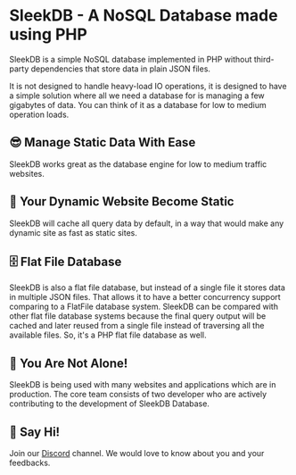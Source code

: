 <!--METADATA
{
    "title": "Home",
    "url": "home",
    "icon": "home",
    "website_title": "SleekDB - PHP NoSQL Document Database",
    "website_description": "SleekDB is a simple NoSQL database implemented in PHP without third-party dependencies that store data in plain JSON files."
}
!METADATA-->

# SleekDB - A NoSQL Database made using PHP

SleekDB is a simple NoSQL database implemented in PHP without third-party dependencies that store data in plain JSON files.

It is not designed to handle heavy-load IO operations, it is designed to have a simple solution where all we need a database for is managing a few gigabytes of data. You can think of it as a database for low to medium operation loads.

## 😎 Manage Static Data With Ease

SleekDB works great as the database engine for low to medium traffic websites.

## 📝 Your Dynamic Website Become Static

SleekDB will cache all query data by default, in a way that would make any dynamic site as fast as static sites.

## 🗄 Flat File Database

SleekDB is also a flat file database, but instead of a single file it stores data in multiple JSON files. That allows it to have a better concurrency support comparing to a FlatFile database system. SleekDB can be compared with other flat file database systems because the final query output will be cached and later reused from a single file instead of traversing all the available files. So, it's a PHP flat file database as well.

## 🥳 You Are Not Alone!

SleekDB is being used with many websites and applications which are in production. The core team consists of two developer who are actively contributing to the development of SleekDB Database.

## 👋 Say Hi!

Join our <a href="https://discord.gg/WJGqUFPtZw" target="_blank" rel="noopener nofollow" class="btn btn-primary btn-block">Discord</a> channel. We would love to know about you and your feedbacks.
